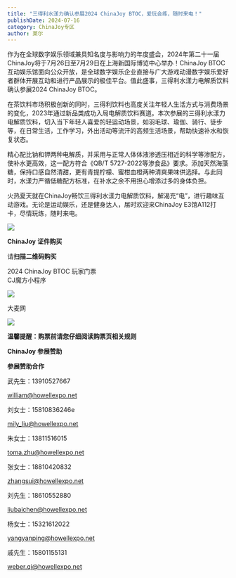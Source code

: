 ```yaml
---
title: "三得利水漾力确认参展2024 ChinaJoy BTOC，爱玩会练，随时来电！"
publishDate: 2024-07-16
category: ChinaJoy专区
author: 莱尔
---
```


作为在全球数字娱乐领域兼具知名度与影响力的年度盛会，2024年第二十一届ChinaJoy将于7月26日至7月29日在上海新国际博览中心举办！ChinaJoy BTOC互动娱乐馆面向公众开放，是全球数字娱乐企业直接与广大游戏动漫数字娱乐爱好者群体开展互动和进行产品展示的极佳平台。值此盛事，三得利水漾力电解质饮料确认参展2024 ChinaJoy BTOC。

在茶饮料市场积极创新的同时，三得利饮料也高度关注年轻人生活方式与消费场景的变化，2023年通过新品类成功入局电解质饮料赛道。本次参展的三得利水漾力电解质饮料，切入当下年轻人喜爱的轻运动场景，如羽毛球、瑜伽、骑行、徒步等，在日常生活，工作学习，外出活动等流汗的高频生活场景，帮助快速补水和恢复状态。

精心配比钠和钾两种电解质，并采用与正常人体体液渗透压相近的科学等渗配方，使补水更高效，这一配方符合《QB/T 5727-2022等渗食品》要求。添加天然海藻糖，保持口感自然清甜，更有青提柠檬、蜜柑血橙两种清爽果味供选择。与此同时，水漾力严循低糖配方标准，在补水之余不用担心增添过多的身体负担。

火热夏天就在ChinaJoy畅饮三得利水漾力电解质饮料，解渴充“电”，进行趣味互动游戏。无论是运动娱乐，还是健身达人，届时欢迎来ChinaJoy E3馆A112打卡，尽情玩练，随时来电。

![](https://ec-net-1251389766.cos.ap-shanghai.myqcloud.com/wp-content/uploads/2024/07/20240716204033833-768x1024.png)

**ChinaJoy** **证件购买**

  
请**扫描二维码购买**

2024 ChinaJoy BTOC 玩家门票  
CJ魔方小程序  

![](https://ec-net-1251389766.cos.ap-shanghai.myqcloud.com/wp-content/uploads/2024/07/20240716204036100.png)

  
  

大麦网  
  

![](https://ec-net-1251389766.cos.ap-shanghai.myqcloud.com/wp-content/uploads/2024/07/20240716204039202.png)

**温馨提醒：购票前请您仔细阅读购票页相关规则**

**ChinaJoy** **参展赞助**

**参展赞助合作**

武先生：13910527667

[william@howellexpo.net](mailto:william@howellexpo.net)

刘女士：15810836246e

[mily\_liu@howellexpo.net](mailto:mily_liu@howellexpo.net)

朱女士：13811516015

[toma.zhu@howellexpo.net](mailto:toma.zhu@howellexpo.net)

张女士：18810420832

[zhangsui@howellexpo.net](mailto:zhangsui@howellexpo.net)

刘先生：18610552880

[liubaichen@howellexpo.net](mailto:liubaichen@howellexpo.net)

杨女士：15321612022

[yangyanping@howellexpo.net](mailto:yangyanping@howellexpo.net)

戚先生：15801155131

weber.qi@howellexpo.net
